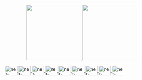 <div align="center">
  <a href="https://github.com/maanoel">
  <img height="180em" src="https://github-readme-stats.vercel.app/api?username=maanoel&show_icons=true&theme=great-gatsby&include_all_commits=true&count_private=true"/>
  <img height="180em" src="https://github-readme-stats.vercel.app/api/top-langs/?username=maanoel&layout=compact&langs_count=7&theme=great-gatsby"/>
</div>
<div style="display: inline_block"><br>
  <img align="center" alt="net-core" height="30" width="40" src="https://cdn.jsdelivr.net/gh/devicons/devicon/icons/dotnetcore/dotnetcore-original.svg">
  <img align="center" alt="net-core" height="30" width="40" src="https://cdn.jsdelivr.net/gh/devicons/devicon/icons/angularjs/angularjs-original.svg">
  <img align="center" alt="net-core" height="30" width="40" src="https://cdn.jsdelivr.net/gh/devicons/devicon/icons/nodejs/nodejs-original.svg">
  <img align="center" alt="net-core" height="30" width="40" src="https://cdn.jsdelivr.net/gh/devicons/devicon/icons/nodejs/nodejs-original.svg">
  <img align="center" alt="net-core" height="30" width="40" src="https://cdn.jsdelivr.net/gh/devicons/devicon/icons/react/react-original.svg">
  <img align="center" alt="net-core" height="30" width="40" src="https://cdn.jsdelivr.net/gh/devicons/devicon/icons/html5/html5-original.svg">
  <img align="center" alt="net-core" height="30" width="40" src="https://cdn.jsdelivr.net/gh/devicons/devicon/icons/javascript/javascript-original.svg">
  <img align="center" alt="net-core" height="30" width="40" src="https://cdn.jsdelivr.net/gh/devicons/devicon/icons/typescript/typescript-original.svg">
  <img align="center" alt="net-core" height="30" width="40" src="https://cdn.jsdelivr.net/gh/devicons/devicon/icons/typescript/typescript-original.svg">

  
  
  
  </div>
  
##
